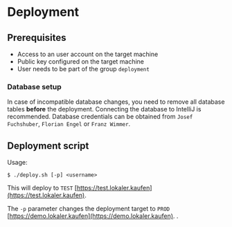 # Deployment

## Prerequisites

* Access to an user account on the target machine
* Public key configured on the target machine
* User needs to be part of the group `deployment`

### Database setup

In case of incompatible database changes, you need to remove all database tables **before** the deployment.
Connecting the database to IntelliJ is recommended.
Database credentials can be obtained from `Josef Fuchshuber`, `Florian Engel` or `Franz Wimmer`.

## Deployment script

Usage:

```
$ ./deploy.sh [-p] <username>
```

This will deploy to `TEST` [https://test.lokaler.kaufen](https://test.lokaler.kaufen).

The `-p` parameter changes the deployment target to `PROD` [https://demo.lokaler.kaufen](https://demo.lokaler.kaufen).
.

